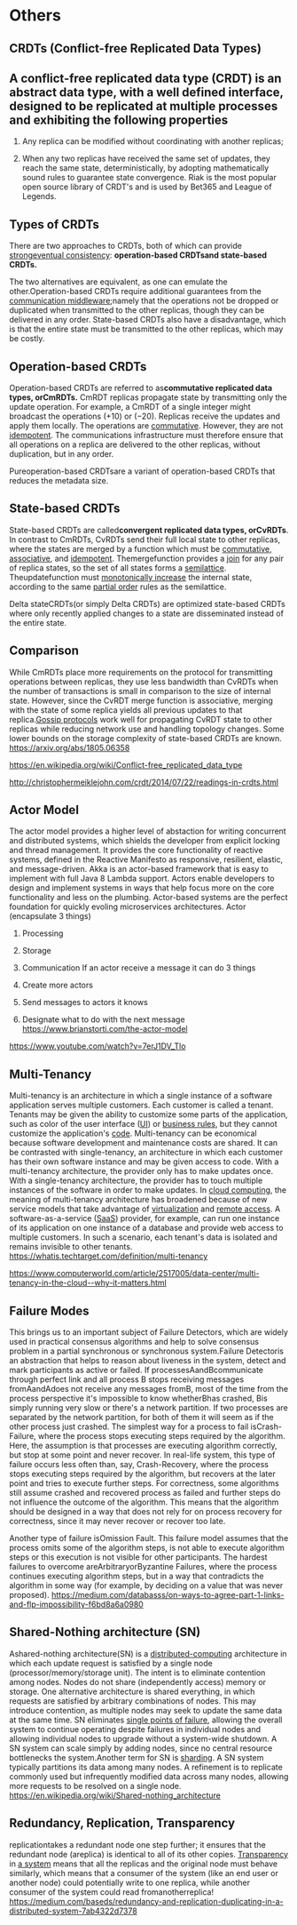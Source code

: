 # Others

## CRDTs (Conflict-free Replicated Data Types)

## A conflict-free replicated data type (CRDT) is an abstract data type, with a well defined interface, designed to be replicated at multiple processes and exhibiting the following properties

1. Any replica can be modified without coordinating with another replicas;

2. When any two replicas have received the same set of updates, they reach the same state, deterministically, by adopting mathematically sound rules to guarantee state convergence.
Riak is the most popular open source library of CRDT's and is used by Bet365 and League of Legends.

## Types of CRDTs

There are two approaches to CRDTs, both of which can provide [strong](https://en.wikipedia.org/wiki/Strong_consistency)[eventual consistency](https://en.wikipedia.org/wiki/Eventual_consistency): **operation-based CRDTsand state-based CRDTs.**

The two alternatives are equivalent, as one can emulate the other.Operation-based CRDTs require additional guarantees from the [communication middleware](https://en.wikipedia.org/wiki/Communications_protocol);namely that the operations not be dropped or duplicated when transmitted to the other replicas, though they can be delivered in any order. State-based CRDTs also have a disadvantage, which is that the entire state must be transmitted to the other replicas, which may be costly.

## Operation-based CRDTs

Operation-based CRDTs are referred to as**commutative replicated data types, orCmRDTs.** CmRDT replicas propagate state by transmitting only the update operation. For example, a CmRDT of a single integer might broadcast the operations (+10) or (−20). Replicas receive the updates and apply them locally. The operations are [commutative](https://en.wikipedia.org/wiki/Commutative). However, they are not [idempotent](https://en.wikipedia.org/wiki/Idempotent). The communications infrastructure must therefore ensure that all operations on a replica are delivered to the other replicas, without duplication, but in any order.

Pureoperation-based CRDTsare a variant of operation-based CRDTs that reduces the metadata size.

## State-based CRDTs

State-based CRDTs are called**convergent replicated data types, orCvRDTs**. In contrast to CmRDTs, CvRDTs send their full local state to other replicas, where the states are merged by a function which must be [commutative](https://en.wikipedia.org/wiki/Commutative), [associative](https://en.wikipedia.org/wiki/Associative), and [idempotent](https://en.wikipedia.org/wiki/Idempotent). Themergefunction provides a [join](https://en.wikipedia.org/wiki/Join_(mathematics)) for any pair of replica states, so the set of all states forms a [semilattice](https://en.wikipedia.org/wiki/Semilattice). Theupdatefunction must [monotonically increase](https://en.wikipedia.org/wiki/Monotonic_function) the internal state, according to the same [partial order](https://en.wikipedia.org/wiki/Partial_order) rules as the semilattice.

Delta stateCRDTs(or simply Delta CRDTs) are optimized state-based CRDTs where only recently applied changes to a state are disseminated instead of the entire state.

## Comparison

While CmRDTs place more requirements on the protocol for transmitting operations between replicas, they use less bandwidth than CvRDTs when the number of transactions is small in comparison to the size of internal state. However, since the CvRDT merge function is associative, merging with the state of some replica yields all previous updates to that replica.[Gossip protocols](https://en.wikipedia.org/wiki/Gossip_protocol) work well for propagating CvRDT state to other replicas while reducing network use and handling topology changes.
Some lower bounds on the storage complexity of state-based CRDTs are known.
<https://arxiv.org/abs/1805.06358>

<https://en.wikipedia.org/wiki/Conflict-free_replicated_data_type>

<http://christophermeiklejohn.com/crdt/2014/07/22/readings-in-crdts.html>

## Actor Model

The actor model provides a higher level of abstaction for writing concurrent and distributed systems, which shields the developer from explicit locking and thread management. It provides the core functionality of reactive systems, defined in the Reactive Manifesto as responsive, resilient, elastic, and message-driven. Akka is an actor-based framework that is easy to implement with full Java 8 Lambda support. Actors enable developers to design and implement systems in ways that help focus more on the core functionality and less on the plumbing. Actor-based systems are the perfect foundation for quickly evoling microservices architectures.
Actor (encapsulate 3 things)

1. Processing

2. Storage

3. Communication
If an actor receive a message it can do 3 things

1. Create more actors

2. Send messages to actors it knows

3. Designate what to do with the next message
<https://www.brianstorti.com/the-actor-model>

<https://www.youtube.com/watch?v=7erJ1DV_Tlo>

## Multi-Tenancy

Multi-tenancy is an architecture in which a single instance of a software application serves multiple customers. Each customer is called a tenant. Tenants may be given the ability to customize some parts of the application, such as color of the user interface ([UI](http://searchsoa.techtarget.com/definition/user-interface)) or [business rules](http://whatis.techtarget.com/definition/business-rule), but they cannot customize the application's [code](http://whatis.techtarget.com/definition/code).
Multi-tenancy can be economical because software development and maintenance costs are shared. It can be contrasted with single-tenancy, an architecture in which each customer has their own software instance and may be given access to code. With a multi-tenancy architecture, the provider only has to make updates once. With a single-tenancy architecture, the provider has to touch multiple instances of the software in order to make updates.
In [cloud computing](http://searchcloudcomputing.techtarget.com/definition/cloud-computing), the meaning of multi-tenancy architecture has broadened because of new service models that take advantage of [virtualization](http://searchservervirtualization.techtarget.com/definition/virtualization) and [remote access](http://searchmidmarketsecurity.techtarget.com/definition/remote-access). A software-as-a-service ([SaaS](http://whatis.techtarget.com/definition/SaaS)) provider, for example, can run one instance of its application on one instance of a database and provide web access to multiple customers. In such a scenario, each tenant's data is isolated and remains invisible to other tenants.
<https://whatis.techtarget.com/definition/multi-tenancy>

<https://www.computerworld.com/article/2517005/data-center/multi-tenancy-in-the-cloud--why-it-matters.html>

## Failure Modes

This brings us to an important subject of Failure Detectors, which are widely used in practical consensus algorithms and help to solve consensus problem in a partial synchronous or synchronous system.Failure Detectoris an abstraction that helps to reason about liveness in the system, detect and mark participants as active or failed.
If processesAandBcommunicate through perfect link and all process B stops receiving messages fromAandAdoes not receive any messages fromB, most of the time from the process perspective it's impossible to know whetherBhas crashed, Bis simply running very slow or there's a network partition. If two processes are separated by the network partition, for both of them it will seem as if the other process just crashed.
The simplest way for a process to fail isCrash-Failure, where the process stops executing steps required by the algorithm. Here, the assumption is that processes are executing algorithm correctly, but stop at some point and never recover. In real-life system, this type of failure occurs less often than, say, Crash-Recovery, where the process stops executing steps required by the algorithm, but recovers at the later point and tries to execute further steps. For correctness, some algorithms still assume crashed and recovered process as failed and further steps do not influence the outcome of the algorithm.
This means that the algorithm should be designed in a way that does not rely for on process recovery for correctness, since it may never recover or recover too late.

Another type of failure isOmission Fault. This failure model assumes that the process omits some of the algorithm steps, is not able to execute algorithm steps or this execution is not visible for other participants.
The hardest failures to overcome areArbitraryorByzantine Failures, where the process continues executing algorithm steps, but in a way that contradicts the algorithm in some way (for example, by deciding on a value that was never proposed).
<https://medium.com/databasss/on-ways-to-agree-part-1-links-and-flp-impossibility-f6bd8a6a0980>

## Shared-Nothing architecture (SN)

Ashared-nothing architecture(SN) is a [distributed-computing](https://en.wikipedia.org/wiki/Distributed_computing) architecture in which each update request is satisfied by a single node (processor/memory/storage unit). The intent is to eliminate contention among nodes. Nodes do not share (independently access) memory or storage. One alternative architecture is shared everything, in which requests are satisfied by arbitrary combinations of nodes. This may introduce contention, as multiple nodes may seek to update the same data at the same time.
SN eliminates [single points of failure](https://en.wikipedia.org/wiki/Single_point_of_failure), allowing the overall system to continue operating despite failures in individual nodes and allowing individual nodes to upgrade without a system-wide shutdown.
A SN system can scale simply by adding nodes, since no central resource bottlenecks the system.Another term for SN is [sharding](https://en.wikipedia.org/wiki/Sharding). A SN system typically partitions its data among many nodes. A refinement is to replicate commonly used but infrequently modified data across many nodes, allowing more requests to be resolved on a single node.
<https://en.wikipedia.org/wiki/Shared-nothing_architecture>

## Redundancy, Replication, Transparency

replicationtakes a redundant node one step further; it ensures that the redundant node (areplica) is identical to all of its other copies.
[Transparency](https://medium.com/baseds/transparency-illusions-of-a-single-system-part-1-b01c25f7dddd) in [a system](https://medium.com/baseds/transparency-illusions-of-a-single-system-part-2-2b21c5047774) means that all the replicas and the original node must behave similarly, which means that a consumer of the system (like an end user or another node) could potentially write to one replica, while another consumer of the system could read fromanotherreplica!
<https://medium.com/baseds/redundancy-and-replication-duplicating-in-a-distributed-system-7ab4322d7378>
